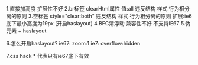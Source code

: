 1.直接加高度
    扩展性不好
2.br标签  clearHtml属性  值:all
    违反结构 样式 行为相分离的原则
3.空标签  style="clear:both"
    违反结构 样式 行为相分离的原则
            扩展:ie6底下最小高度为19px (开启haslayout)
4.BFC清浮动
    兼容性不好  不支持IE67
5.伪元素 +   haslayout


6.怎么开启haslayout?
    ie67: zoom:1
    ie7: overflow:hidden

7.css hack
    * 代表只有ie67底下有效


